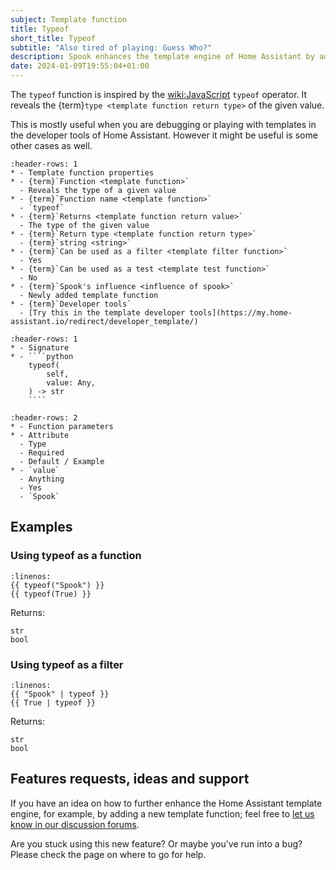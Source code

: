 ```yaml
---
subject: Template function
title: Typeof
short_title: Typeof
subtitle: "Also tired of playing: Guess Who?"
description: Spook enhances the template engine of Home Assistant by adding a typeof function.
date: 2024-01-09T19:55:04+01:00
---
```


The `typeof` function is inspired by the <wiki:JavaScript> `typeof` operator. It reveals the {term}`type <template function return type>` of the given value.

This is mostly useful when you are debugging or playing with templates in the developer tools of Home Assistant. However it might be useful is some other cases as well.

```{list-table}
:header-rows: 1
* - Template function properties
* - {term}`Function <template function>`
  - Reveals the type of a given value
* - {term}`Function name <template function>`
  - `typeof`
* - {term}`Returns <template function return value>`
  - The type of the given value
* - {term}`Return type <template function return type>`
  - {term}`string <string>`
* - {term}`Can be used as a filter <template filter function>`
  - Yes
* - {term}`Can be used as a test <template test function>`
  - No
* - {term}`Spook's influence <influence of spook>`
  - Newly added template function
* - {term}`Developer tools`
  - [Try this in the template developer tools](https://my.home-assistant.io/redirect/developer_template/)
```

`````{list-table}
:header-rows: 1
* - Signature
* - ````python
    typeof(
        self,
        value: Any,
    ) -> str
    ````
`````

```{list-table}
:header-rows: 2
* - Function parameters
* - Attribute
  - Type
  - Required
  - Default / Example
* - `value`
  - Anything
  - Yes
  - `Spook`
```

## Examples

### Using typeof as a function

```{code-block} python
:linenos:
{{ typeof("Spook") }}
{{ typeof(True) }}
```

Returns:

```{code-block} python
str
bool
```

### Using typeof as a filter

```{code-block} python
:linenos:
{{ "Spook" | typeof }}
{{ True | typeof }}
```

Returns:

```{code-block} python
str
bool
```

## Features requests, ideas and support

If you have an idea on how to further enhance the Home Assistant template engine, for example, by adding a new template function; feel free to [let us know in our discussion forums](https://github.com/frenck/spook/discussions).

Are you stuck using this new feature? Or maybe you've run into a bug? Please check the [](../support) page on where to go for help.

